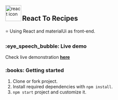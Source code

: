 <img align="left" src="https://github.com/leungwensen/svg-icon/blob/master/dist/svg/logos/react.svg" height="50" alt="react icon"/>
<h2>React To Recipes</h2>
<p>
⭐ Using React and materialUi as front-end. 
</p>
<h3>:eye_speech_bubble: Live demo</h3>
Check live demonstration <a href="https://bank-search.netlify.app/"><strong>here</strong></a>

<h3>:books: Getting started</h3>

1. Clone or fork project.
2. Install required dependencies with `npm install`.
3. `npm start` project and customize it.

